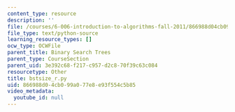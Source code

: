 ```yaml
---
content_type: resource
description: ''
file: /courses/6-006-introduction-to-algorithms-fall-2011/866988d04cb099a077e8e93f554c5b85_bstsize_r.py
file_type: text/python-source
learning_resource_types: []
ocw_type: OCWFile
parent_title: Binary Search Trees
parent_type: CourseSection
parent_uid: 3e392c68-f217-c957-d2c8-70f39c63c084
resourcetype: Other
title: bstsize_r.py
uid: 866988d0-4cb0-99a0-77e8-e93f554c5b85
video_metadata:
  youtube_id: null
---
```

